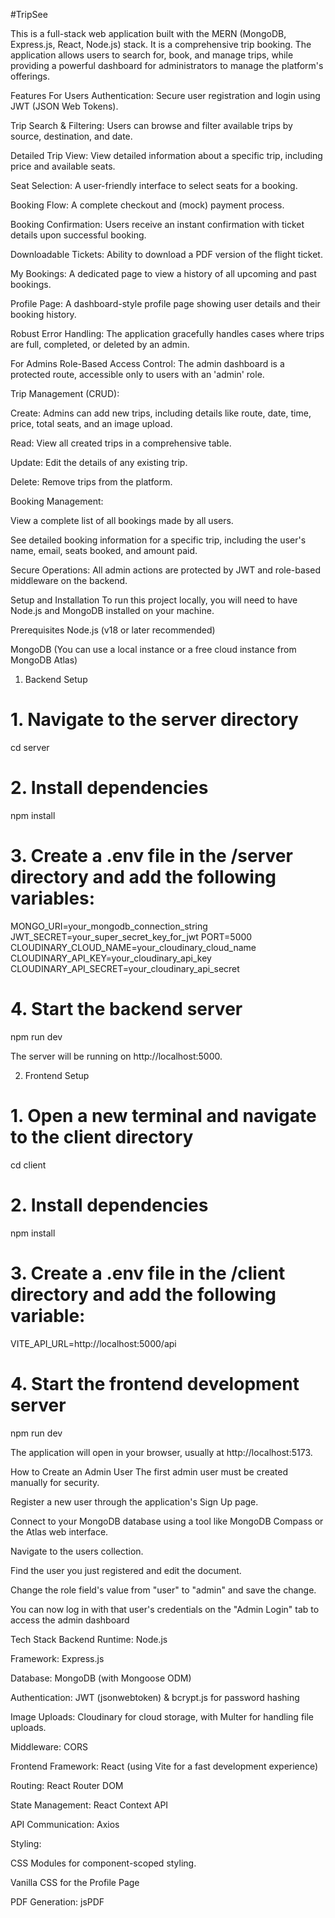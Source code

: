 #TripSee

This is a full-stack web application built with the MERN (MongoDB, Express.js, React, Node.js) stack. It is a comprehensive trip booking. The application allows users to search for, book, and manage trips, while providing a powerful dashboard for administrators to manage the platform's offerings.


Features
For Users 
Authentication: Secure user registration and login using JWT (JSON Web Tokens).

Trip Search & Filtering: Users can browse and filter available trips by source, destination, and date.

Detailed Trip View: View detailed information about a specific trip, including price and available seats.

Seat Selection: A user-friendly interface to select seats for a booking.

Booking Flow: A complete checkout and (mock) payment process.

Booking Confirmation: Users receive an instant confirmation with ticket details upon successful booking.

Downloadable Tickets: Ability to download a PDF version of the flight ticket.

My Bookings: A dedicated page to view a history of all upcoming and past bookings.

Profile Page: A dashboard-style profile page showing user details and their booking history.

Robust Error Handling: The application gracefully handles cases where trips are full, completed, or deleted by an admin.

For Admins 
Role-Based Access Control: The admin dashboard is a protected route, accessible only to users with an 'admin' role.

Trip Management (CRUD):

Create: Admins can add new trips, including details like route, date, time, price, total seats, and an image upload.

Read: View all created trips in a comprehensive table.

Update: Edit the details of any existing trip.

Delete: Remove trips from the platform.

Booking Management:

View a complete list of all bookings made by all users.

See detailed booking information for a specific trip, including the user's name, email, seats booked, and amount paid.

Secure Operations: All admin actions are protected by JWT and role-based middleware on the backend.


Setup and Installation
To run this project locally, you will need to have Node.js and MongoDB installed on your machine.

Prerequisites
Node.js (v18 or later recommended)

MongoDB (You can use a local instance or a free cloud instance from MongoDB Atlas)

1. Backend Setup
# 1. Navigate to the server directory
cd server

# 2. Install dependencies
npm install

# 3. Create a .env file in the /server directory and add the following variables:
MONGO_URI=your_mongodb_connection_string
JWT_SECRET=your_super_secret_key_for_jwt
PORT=5000
CLOUDINARY_CLOUD_NAME=your_cloudinary_cloud_name
CLOUDINARY_API_KEY=your_cloudinary_api_key
CLOUDINARY_API_SECRET=your_cloudinary_api_secret

# 4. Start the backend server
npm run dev

The server will be running on http://localhost:5000.

2. Frontend Setup
# 1. Open a new terminal and navigate to the client directory
cd client

# 2. Install dependencies
npm install

# 3. Create a .env file in the /client directory and add the following variable:
VITE_API_URL=http://localhost:5000/api

# 4. Start the frontend development server
npm run dev

The application will open in your browser, usually at http://localhost:5173.

How to Create an Admin User
The first admin user must be created manually for security.

Register a new user through the application's Sign Up page.

Connect to your MongoDB database using a tool like MongoDB Compass or the Atlas web interface.

Navigate to the users collection.

Find the user you just registered and edit the document.

Change the role field's value from "user" to "admin" and save the change.

You can now log in with that user's credentials on the "Admin Login" tab to access the admin dashboard




Tech Stack
Backend
Runtime: Node.js

Framework: Express.js

Database: MongoDB (with Mongoose ODM)

Authentication: JWT (jsonwebtoken) & bcrypt.js for password hashing

Image Uploads: Cloudinary for cloud storage, with Multer for handling file uploads.

Middleware: CORS

Frontend
Framework: React (using Vite for a fast development experience)

Routing: React Router DOM

State Management: React Context API

API Communication: Axios

Styling:

CSS Modules for component-scoped styling.

Vanilla CSS for the Profile Page

PDF Generation: jsPDF

